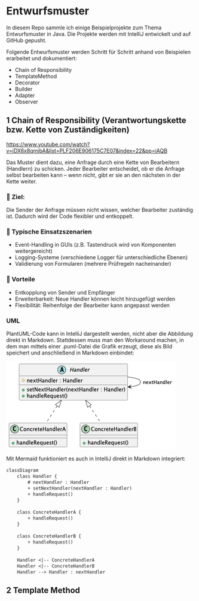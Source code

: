 # Entwurfsmuster
In diesem Repo sammle ich einige Beispielprojekte zum Thema Entwurfsmuster in Java. Die Projekte werden mit IntelliJ entwickelt und auf GitHub gepusht.

Folgende Entwurfsmuster werden Schritt für Schritt anhand von Beispielen erarbeitet und dokumentiert:
- Chain of Responsibility
- TemplateMethod
- Decorator
- Builder
- Adapter
- Observer

## 1 Chain of Responsibility (Verantwortungskette bzw. Kette von Zuständigkeiten)
https://www.youtube.com/watch?v=jDX6x8qmjbA&list=PLF206E906175C7E07&index=22&pp=iAQB

Das Muster dient dazu, eine Anfrage durch eine Kette von Bearbeitern (Handlern) zu schicken. Jeder Bearbeiter entscheidet, ob er die Anfrage selbst bearbeiten kann – wenn nicht, gibt er sie an den nächsten in der Kette weiter.
### 🔧 Ziel: 
Die Sender der Anfrage müssen nicht wissen, welcher Bearbeiter zuständig ist. Dadurch wird der Code flexibler und entkoppelt.
### 🧠 Typische Einsatzszenarien
- Event-Handling in GUIs (z.B. Tastendruck wird von Komponenten weitergereicht)
- Logging-Systeme (verschiedene Logger für unterschiedliche Ebenen)
- Validierung von Formularen (mehrere Prüfregeln nacheinander)
### 📌 Vorteile
- Entkopplung von Sender und Empfänger
- Erweiterbarkeit: Neue Handler können leicht hinzugefügt werden
- Flexibilität: Reihenfolge der Bearbeiter kann angepasst werden

### UML
PlantUML-Code kann in IntelliJ dargestellt werden, nicht aber die Abbildung direkt in Markdown. Stattdessen muss man den Workaround machen, in dem man mittels einer .puml-Datei die Grafik erzeugt, diese als Bild speichert und anschließend in Markdown einbindet:

![Chain of Responsibility Diagramm](src/at/itkolleg/andere/ChainOfResponsibility1/chainofresponsibility.png)


Mit Mermaid funktioniert es auch in IntelliJ direkt in Markdown integriert:
```mermaid
classDiagram
    class Handler {
        # nextHandler : Handler
        + setNextHandler(nextHandler : Handler)
        + handleRequest()
    }

    class ConcreteHandlerA {
        + handleRequest()
    }

    class ConcreteHandlerB {
        + handleRequest()
    }

    Handler <|-- ConcreteHandlerA
    Handler <|-- ConcreteHandlerB
    Handler --> Handler : nextHandler
```

## 2 Template Method
